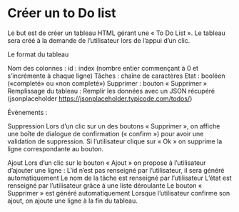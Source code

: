 # Créer un to Do list

Le but est de créer un tableau HTML gérant une « To Do List ». Le tableau sera créé à la demande de l’utilisateur lors de l’appui d’un clic.

Le format du tableau

Nom des colonnes :
id : index (nombre entier commençant à 0 et s’incrémente à chaque ligne) Tâches : chaîne de caractères Etat : booléen («completé» ou «non completé») Supprimer : bouton « Supprimer »
Remplissage du tableau : Remplir les données avec un JSON récupéré (jsonplaceholder https://jsonplaceholder.typicode.com/todos/)

Évènements :

Suppression 
Lors d’un clic sur un des boutons « Supprimer », on affiche une boîte de dialogue de confirmation (« confirm ») pour avoir une validation de suppression. Si l’utilisateur clique sur « Ok » on supprime la ligne correspondante au bouton. 

Ajout 
Lors d’un clic sur le bouton « Ajout » on propose à l’utilisateur d’ajouter une ligne :
L’id n’est pas renseigné par l’utilisateur, il sera généré automatiquement
Le nom de la tâche est renseigné par l’utilisateur
L’état est renseigné par l’utilisateur grâce à une liste déroulante
Le bouton « Supprimer » est généré automatiquement
Lorsque l’utilisateur confirme son ajout, on ajoute une ligne à la fin du tableau.
